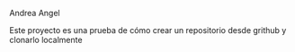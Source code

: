 Andrea Angel

Este proyecto es una prueba de cómo crear un repositorio desde grithub y clonarlo localmente
